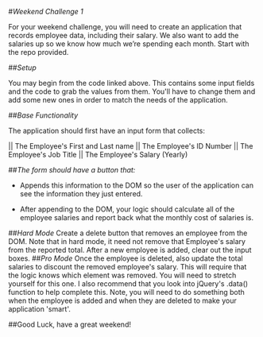 #*Weekend Challenge 1*

For your weekend challenge, you will need to create an application that records employee data, including their salary. We also want to add the salaries up so we know how much we’re spending each month. Start with the repo provided.

##*Setup*

You may begin from the code linked above. This contains some input fields and the code to grab the values from them. You'll have to change them and add some new ones in order to match the needs of the application.

##*Base Functionality*

The application should first have an input form that collects:

|| The Employee's First and Last name
|| The Employee's ID Number
|| The Employee's Job Title
|| The Employee's Salary (Yearly)

##*The form should have a button that:*

- Appends this information to the DOM so the user of the application can see the information they just entered.

- After appending to the DOM, your logic should calculate all of the employee salaries and report back what the monthly cost of salaries is.

##*Hard Mode*
Create a delete button that removes an employee from the DOM. Note that in hard mode, it need not remove that Employee's salary from the reported total.
After a new employee is added, clear out the input boxes.
##*Pro Mode*
Once the employee is deleted, also update the total salaries to discount the removed employee's salary. This will require that the logic knows which element was removed. You will need to stretch yourself for this one. I also recommend that you look into jQuery's .data() function to help complete this. Note, you will need to do something both when the employee is added and when they are deleted to make your application 'smart'.

##Good Luck, have a great weekend!
